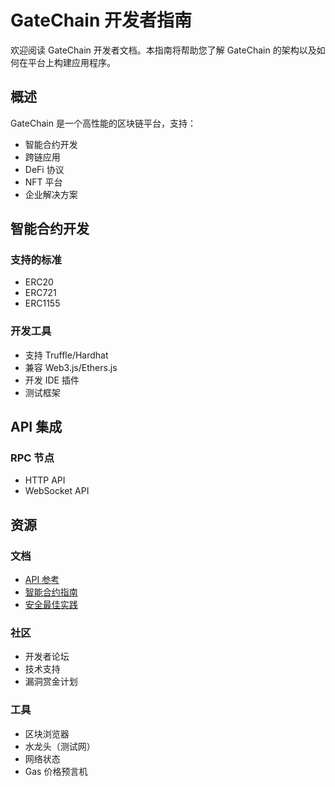 # GateChain 开发者指南

欢迎阅读 GateChain 开发者文档。本指南将帮助您了解 GateChain 的架构以及如何在平台上构建应用程序。

## 概述

GateChain 是一个高性能的区块链平台，支持：
- 智能合约开发
- 跨链应用
- DeFi 协议
- NFT 平台
- 企业解决方案

## 智能合约开发

### 支持的标准
- ERC20 
- ERC721 
- ERC1155

### 开发工具
- 支持 Truffle/Hardhat
- 兼容 Web3.js/Ethers.js
- 开发 IDE 插件
- 测试框架

## API 集成

### RPC 节点
- HTTP API
- WebSocket API

## 资源

### 文档
- [API 参考](../api/README.md)
- [智能合约指南](./quickstart/smart-contracts.md)
- [安全最佳实践](./security.md)

### 社区
- 开发者论坛
- 技术支持
- 漏洞赏金计划

### 工具
- 区块浏览器
- 水龙头（测试网）
- 网络状态
- Gas 价格预言机
